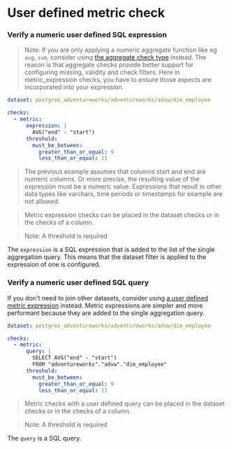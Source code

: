 # User defined metric check

### Verify a numeric user defined SQL expression

> Note: If you are only applying a numeric aggregate function like eg `avg`, `sum`, 
> consider using [the aggregate check type](aggregate_check.md) instead.  The reason 
> is that aggregate checks provide better support for configuring missing, validity
> and check filters.  Here in metric_expression checks, you have to ensure those aspects 
> are incorporated into your expression.

```yaml
dataset: postgres_adventureworks/adventureworks/advw/dim_employee

checks:
  - metric:
      expression: |
        AVG("end" - "start")
      threshold:
        must_be_between: 
          greater_than_or_equal: 9
          less_than_or_equal: 11
```

> The previous example assumes that columns start and end are numeric columns.
> Or more precise, the resulting value of the expression must be a numeric value.
> Expressions that result in other data types like varchars, time periods or 
> timestamps for example are not allowed.

> Metric expression checks can be placed in the dataset checks or in the 
> checks of a column. 

> Note: A threshold is required

The `expression` is a SQL expression that is added to the list of the single 
aggregation query.  This means that the dataset filter is applied to the 
expression of one is configured.

### Verify a numeric user defined SQL query

If you don't need to join other datasets, consider using 
[a user defined metric expression](#verify-a-numeric-user-defined-sql-expression) instead.
Metric expressions are simpler and more performant because they are added to the 
single aggregation query.

```yaml
dataset: postgres_adventureworks/adventureworks/advw/dim_employee

checks:
  - metric:
      query: |
        SELECT AVG("end" - "start")
        FROM "adventureworks"."advw"."dim_employee"
      threshold:
        must_be_between:
          greater_than_or_equal: 9
          less_than_or_equal: 11
```

> Metric checks with a user defined query can be placed in the dataset checks or in the 
> checks of a column.

> Note: A threshold is required

The `query` is a SQL query.
